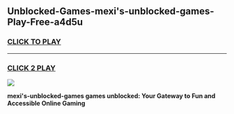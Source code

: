 
## Unblocked-Games-mexi's-unblocked-games-Play-Free-a4d5u
<h3>
<a href="https://premium76.site?title=mexi's-unblocked-games&ref=19M">CLICK TO PLAY</a></h3>
<hr>

<h3>
<a href="https://premium76.site?title=mexi's-unblocked-games&ref=19M">CLICK 2 PLAY</a>
  
</h3>

<a href="https://premium76.site?title=mexi's-unblocked-games&ref=19M"><img src="https://clearcache.store/games.png"></a>


**mexi's-unblocked-games games unblocked: Your Gateway to Fun and Accessible Online Gaming**
